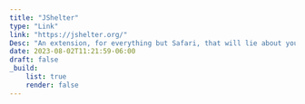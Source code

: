 ```yaml
---
title: "JShelter"
type: "Link"
link: "https://jshelter.org/"
Desc: "An extension, for everything but Safari, that will lie about your browser and computer when sites try to run fingerprinting algorithms on you. "
date: 2023-08-02T11:21:59-06:00
draft: false
_build:
    list: true
    render: false
---
```


